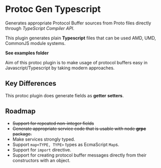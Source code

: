 # Protoc Gen Typescript

Generates appropriate Protocol Buffer sources from Proto files directly through _TypeScript Compiler API_.

This plugin generates plain **Typescript** files that can be used AMD, UMD, CommonJS module systems.

**See examples folder**

Aim of this protoc plugin is to make usage of protocol buffers easy in Javascript/Typescript by taking modern approaches.

## Key Differences

This protoc plugin does generate fields as **getter** **setters**.

## Roadmap

- <s>Support for repeated non-integer fields</s>
- <s>Generate appropriate service code that is usable with node **grpc** package.</s>
- Make services strongly typed.
- Support `map<TYPE, TYPE>` types as EcmaScript `Map`s.
- Support for `import` directive.
- Support for creating protocol buffer messages directly from their constructors with an object.
